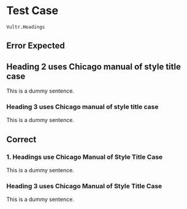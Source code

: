 # Test Case

    Vultr.Headings

## Error Expected

## Heading 2 uses Chicago manual of style title case

This is a dummy sentence.

### Heading 3 uses Chicago manual of style title case

This is a dummy sentence.

## Correct

### 1. Headings use Chicago Manual of Style Title Case

This is a dummy sentence.

### Heading 3 uses Chicago Manual of Style Title Case

This is a dummy sentence.

